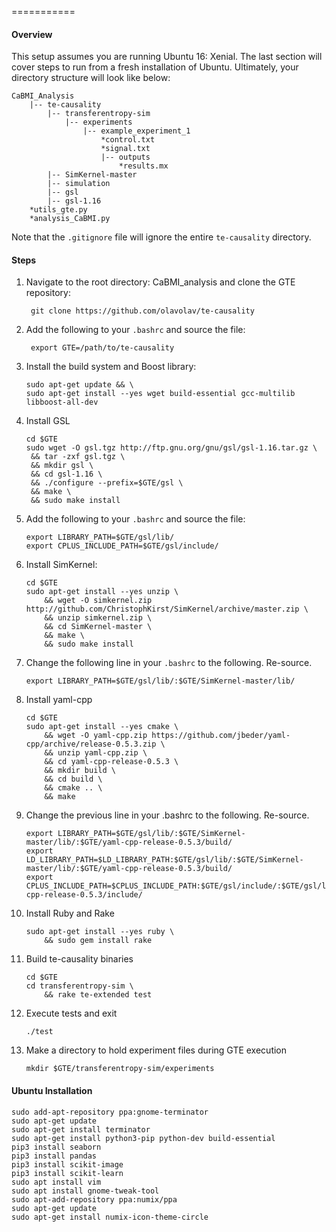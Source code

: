 
===========

#### Overview
This setup assumes you are running Ubuntu 16: Xenial. The last section will cover steps to run from a fresh installation of Ubuntu.
Ultimately, your directory structure will look like below:
```
CaBMI_Analysis
    |-- te-causality
        |-- transferentropy-sim
            |-- experiments
                |-- example_experiment_1
                    *control.txt
                    *signal.txt
                    |-- outputs
                        *results.mx
        |-- SimKernel-master
        |-- simulation
        |-- gsl
        |-- gsl-1.16
    *utils_gte.py
    *analysis_CaBMI.py
```
Note that the `.gitignore` file will ignore the entire `te-causality` directory.

#### Steps
1. Navigate to the root directory: CaBMI_analysis and clone the GTE repository:
   ```
    git clone https://github.com/olavolav/te-causality
   ```
2. Add the following to your `.bashrc` and source the file:
   ```
    export GTE=/path/to/te-causality
   ```
3. Install the build system and Boost library:
    ```
    sudo apt-get update && \
    sudo apt-get install --yes wget build-essential gcc-multilib libboost-all-dev
   ```
4. Install GSL
   ```
   cd $GTE
   sudo wget -O gsl.tgz http://ftp.gnu.org/gnu/gsl/gsl-1.16.tar.gz \
    && tar -zxf gsl.tgz \
    && mkdir gsl \
    && cd gsl-1.16 \
    && ./configure --prefix=$GTE/gsl \
    && make \
    && sudo make install 
   ```
5. Add the following to your `.bashrc` and source the file:
    ```
    export LIBRARY_PATH=$GTE/gsl/lib/
    export CPLUS_INCLUDE_PATH=$GTE/gsl/include/
    ```
6. Install SimKernel:
    ```
    cd $GTE
    sudo apt-get install --yes unzip \
        && wget -O simkernel.zip http://github.com/ChristophKirst/SimKernel/archive/master.zip \
        && unzip simkernel.zip \
        && cd SimKernel-master \
        && make \
        && sudo make install
    ```
7. Change the following line in your `.bashrc` to the following. Re-source.
    ```
    export LIBRARY_PATH=$GTE/gsl/lib/:$GTE/SimKernel-master/lib/
    ```
8. Install yaml-cpp
    ```
    cd $GTE
    sudo apt-get install --yes cmake \
        && wget -O yaml-cpp.zip https://github.com/jbeder/yaml-cpp/archive/release-0.5.3.zip \
        && unzip yaml-cpp.zip \
        && cd yaml-cpp-release-0.5.3 \
        && mkdir build \
        && cd build \
        && cmake .. \
        && make
    ```
9. Change the previous line in your .bashrc to the following. Re-source.
    ```
    export LIBRARY_PATH=$GTE/gsl/lib/:$GTE/SimKernel-master/lib/:$GTE/yaml-cpp-release-0.5.3/build/
    export LD_LIBRARY_PATH=$LD_LIBRARY_PATH:$GTE/gsl/lib/:$GTE/SimKernel-master/lib/:$GTE/yaml-cpp-release-0.5.3/build/
    export CPLUS_INCLUDE_PATH=$CPLUS_INCLUDE_PATH:$GTE/gsl/include/:$GTE/gsl/lib/:$GTE/yaml-cpp-release-0.5.3/include/
    ```
10. Install Ruby and Rake
    ```
    sudo apt-get install --yes ruby \
        && sudo gem install rake
    ```
11. Build te-causality binaries
    ```
    cd $GTE
    cd transferentropy-sim \
        && rake te-extended test
    ```
11. Execute tests and exit
    ```
    ./test
    ```
12. Make a directory to hold experiment files during GTE execution
    ```
    mkdir $GTE/transferentropy-sim/experiments
    ```

#### Ubuntu Installation
```
sudo add-apt-repository ppa:gnome-terminator
sudo apt-get update
sudo apt-get install terminator
sudo apt-get install python3-pip python-dev build-essential
pip3 install seaborn
pip3 install pandas
pip3 install scikit-image
pip3 install scikit-learn
sudo apt install vim
sudo apt install gnome-tweak-tool
sudo apt-add-repository ppa:numix/ppa
sudo apt-get update
sudo apt-get install numix-icon-theme-circle
```
